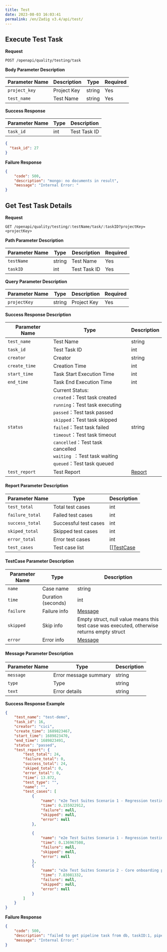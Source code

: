 ```yaml
---
title: Test
date: 2023-08-03 16:03:41
permalink: /en/Zadig v3.4/api/test/
---
```


## Execute Test Task

**Request**

```
POST /openapi/quality/testing/task
```

**Body Parameter Description**

| Parameter Name | Description     | Type   | Required |
| -------------- | --------------- | ------ | -------- |
| `project_key`  | Project Key     | string | Yes      |
| `test_name`    | Test Name       | string | Yes      |

**Success Response**

| Parameter Name | Type | Description        |
| -------------- | ---- | ------------------ |
| `task_id`      | int  | Test Task ID       |

```json
{
  "task_id": 27
}
```

**Failure Response**

```json
{
    "code": 500,
    "description": "mongo: no documents in result",
    "message": "Internal Error: "
}
```



## Get Test Task Details

**Request**

```
GET /openapi/quality/testing/:testName/task/:taskID?projectKey=<projectKey>
```

**Path Parameter Description**

| Parameter Name | Type   | Description        | Required |
| -------------- | ------ | ------------------ | -------- |
| `testName`     | string | Test Name          | Yes      |
| `taskID`       | int    | Test Task ID       | Yes      |

**Query Parameter Description**

| Parameter Name | Type   | Description     | Required |
| -------------- | ------ | --------------- | -------- |
| `projectKey`   | string | Project Key     | Yes      |

**Success Response Description**

| Parameter Name   | Type                                                         | Description              |
| ---------------- | ------------------------------------------------------------ | ------------------------ |
| `test_name`      | Test Name                                                    | string                   |
| `task_id`        | Test Task ID                                                 | int                      |
| `creator`        | Creator                                                      | string                   |
| `create_time`    | Creation Time                                                | int                      |
| `start_time`     | Task Start Execution Time                                    | int                      |
| `end_time`       | Task End Execution Time                                      | int                      |
| `status `        | Current Status:<br /> `created`：Test task created<br />`running`：Test task executing<br />`passed`：Test task passed<br />`skipped`：Test task skipped<br />`failed`：Test task failed<br />`timeout`：Test task timeout<br />`cancelled`：Test task cancelled<br />`waiting `：Test task waiting<br />`queued`：Test task queued | string                   |
| `test_report`    | Test Report                                                  | [Report](#report)        |

<h4 id="report">Report Parameter Description</h4>

| Parameter Name   | Type               | Description                     |
| ---------------- | ------------------ | ------------------------------- |
| `test_total`     | Total test cases   | int                            |
| `failure_total`  | Failed test cases  | int                            |
| `success_total`  | Successful test cases | int                        |
| `skiped_total`   | Skipped test cases | int                            |
| `error_total`    | Error test cases   | int                            |
| `test_cases`     | Test case list     | [][TestCase](#test_case)       |

<h4 id="test_case">TestCase Parameter Description</h4>

| Parameter Name | Type          | Description                                                         |
| -------------- | ------------- | ------------------------------------------------------------------- |
| `name`         | Case name     | string                                                              |
| `time`         | Duration (seconds) | int                                                           |
| `failure`      | Failure info  | [Message](#message)                                                 |
| `skipped`      | Skip info     | Empty struct, null value means this test case was executed, otherwise returns empty struct |
| `error`        | Error info    | [Message](#message)                                                 |

<h4 id="message">Message Parameter Description</h4>

| Parameter Name | Type         | Description   |
| -------------- | ------------ | ------------- |
| `message`      | Error message summary | string |
| `type`         | Type         | string        |
| `text`         | Error details | string        |

**Success Response Example**

```json
{
    "test_name": "test-demo",
    "task_id": 16,
    "creator": "cici",
    "create_time": 1689823467,
    "start_time": 1689823470,
    "end_time": 1689823491,
    "status": "passed",
    "test_report": {
        "test_total": 24,
        "failure_total": 0,
        "success_total": 24,
        "skiped_total": 0,
        "error_total": 0,
        "time": 13.872,
        "test_type": "",
        "name": "",
        "test_cases": [
            {
                "name": "e2e Test Suites Scenario 1 - Regression testing of existing projects There is a project called voting in the test environment Can view environment",
                "time": 0.155922912,
                "failure": null,
                "skipped": null,
                "error": null
            },
            
            {
                "name": "e2e Test Suites Scenario 1 - Regression testing of existing projects There is a project called voting in the test environment Can view Voting project information",
                "time": 0.136967508,
                "failure": null,
                "skipped": null,
                "error": null
            },
            {
                "name": "e2e Test Suites Scenario 2 - Core onboarding process Through the system onboarding process, environments and some workflows are automatically generated Successfully automatically created environments and workflows, workflows can be triggered",
                "time": 7.83081332,
                "failure": null,
                "skipped": null,
                "error": null
            }
        ]
    }
}
```

**Failure Response**

```json
{
    "code": 500,
    "description": "failed to get pipeline task from db, taskID:1, pipelineName:tt-job, err: mongo: no documents in result",
    "message": "Internal Error: "
}
```